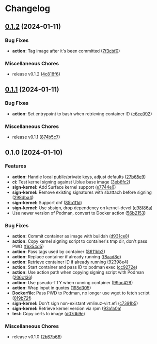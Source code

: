 # Changelog

## [0.1.2](https://github.com/EyeCantCU/kernel-signer/compare/v0.1.1...v0.1.2) (2024-01-11)


### Bug Fixes

* **action:** Tag image after it's been committed ([7f3cbf0](https://github.com/EyeCantCU/kernel-signer/commit/7f3cbf0995551633c8fe4eb3aa76958d0ae4b5bc))


### Miscellaneous Chores

* release v0.1.2 ([4c818f6](https://github.com/EyeCantCU/kernel-signer/commit/4c818f61524c8e5756f39872fe85de90c6db8d4d))

## [0.1.1](https://github.com/EyeCantCU/kernel-signer/compare/v0.1.0...v0.1.1) (2024-01-11)


### Bug Fixes

* **action:** Set entrypoint to bash when retrieving container ID ([c6ce092](https://github.com/EyeCantCU/kernel-signer/commit/c6ce09237eae9bc59c76622c4f8b3189ade3b8aa))


### Miscellaneous Chores

* release v0.1.1 ([874b5c7](https://github.com/EyeCantCU/kernel-signer/commit/874b5c73915fce087a89bc01ce331ba99d6301af))

## 0.1.0 (2024-01-10)


### Features

* **action:** Handle local public/private keys, adjust defaults ([27b65e9](https://github.com/EyeCantCU/kernel-signer/commit/27b65e99eeb106cd3aa8d7edfa3ca457cb2bac64))
* **ci:** Test kernel signing against Ublue base image ([3eb6fc2](https://github.com/EyeCantCU/kernel-signer/commit/3eb6fc298e4600cc97cd26ede9f55d95a8490f25))
* **sign-kernel:** Add Surface kernel support ([e7744e6](https://github.com/EyeCantCU/kernel-signer/commit/e7744e61f2a24d94688a39f6586498aae8efe6c8))
* **sign-kernel:** Remove existing signatures with sbattach before signing ([298dba4](https://github.com/EyeCantCU/kernel-signer/commit/298dba4891a9c391a69b5e9f02cbc968aa69f004))
* **sign-kernel:** Support dnf ([85b1f1d](https://github.com/EyeCantCU/kernel-signer/commit/85b1f1d57dedb20199e20f18347dbc0922fc7d67))
* **sign-kernel:** Use sbsign, drop dependency on kernel-devel ([e98f86a](https://github.com/EyeCantCU/kernel-signer/commit/e98f86ac1097f0e4f07ad0fc0715bf5d6d890e58))
* Use newer version of Podman, convert to Docker action ([56b2153](https://github.com/EyeCantCU/kernel-signer/commit/56b2153b3c0c01d3761f8e4c820736abcf3cb17b))


### Bug Fixes

* **action:** Commit container as image with buildah ([d931ce8](https://github.com/EyeCantCU/kernel-signer/commit/d931ce87b915d52c0739a9b20ab142406b2eefb3))
* **action:** Copy kernel signing script to container's tmp dir, don't pass PWD ([f6354d5](https://github.com/EyeCantCU/kernel-signer/commit/f6354d5e021cf4df395ceccc326bbc8f93515c61))
* **action:** Pass tags used by container ([8611bb2](https://github.com/EyeCantCU/kernel-signer/commit/8611bb2b3dec7570862dfd0da08e678886d612f8))
* **action:** Replace container if already running ([f8aad8e](https://github.com/EyeCantCU/kernel-signer/commit/f8aad8e48ecdf3483b9c355f4874024c591df08a))
* **action:** Retrieve container ID if already running ([92398e4](https://github.com/EyeCantCU/kernel-signer/commit/92398e4ac8329da70b2295acd9366be5d8f6ae78))
* **action:** Start container and pass ID to podman exec ([cc9272e](https://github.com/EyeCantCU/kernel-signer/commit/cc9272e5bc077e722688cca6134d1d836b0a1213))
* **action:** Use action path when copying signing script with Podman ([206c136](https://github.com/EyeCantCU/kernel-signer/commit/206c136e2a31fd8512b8e1447f99eedccdcc612a))
* **action:** Use pseudo-TTY when running container ([99ac428](https://github.com/EyeCantCU/kernel-signer/commit/99ac428d4a11943089cc06e8f01f3c881d426b68))
* **action:** Wrap input in quotes ([198d305](https://github.com/EyeCantCU/kernel-signer/commit/198d3051467e57525741e88b8772606d39e38724))
* **Dockerfile:** Pass PWD to Podman, no longer use wget to fetch script ([019b72f](https://github.com/EyeCantCU/kernel-signer/commit/019b72fb9bd231bb0f2ffdb4db28068ccf0dddba))
* **sign-kernel:** Don't sign non-existant vmlinuz-virt.efi ([c7391b5](https://github.com/EyeCantCU/kernel-signer/commit/c7391b578a5709126bef4487c28c761c2630cd8b))
* **sign-kernel:** Retrieve kernel version via rpm ([93a1a0a](https://github.com/EyeCantCU/kernel-signer/commit/93a1a0a489d3a24b369289ac014d53309d7f82c3))
* **test:** Copy certs to image ([d07db9e](https://github.com/EyeCantCU/kernel-signer/commit/d07db9ec605268e412b5a6f469b3a69dbd352931))


### Miscellaneous Chores

* release v0.1.0 ([2b67b68](https://github.com/EyeCantCU/kernel-signer/commit/2b67b68373572821e55c094954d1bdf71f0982a1))
